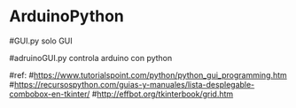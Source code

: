 # ArduinoPython

#GUI.py solo GUI

#adruinoGUI.py controla arduino con python

#ref:
#https://www.tutorialspoint.com/python/python_gui_programming.htm
#https://recursospython.com/guias-y-manuales/lista-desplegable-combobox-en-tkinter/
#http://effbot.org/tkinterbook/grid.htm
